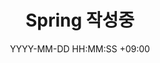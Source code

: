 ---
title: Spring 작성중
date: YYYY-MM-DD HH:MM:SS +09:00
categories: [Language, Spring]
tags:
  [
    BackEnd,
    Framework,
    Spring
  ]
---